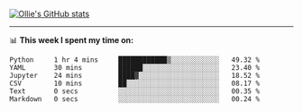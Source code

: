 <!--
**icedpanda/icedpanda** is a ✨ _special_ ✨ repository because its `README.md` (this file) appears on your GitHub profile.

Here are some ideas to get you started:

- 🔭 I’m currently working on ...
- 🌱 I’m currently learning ...
- 👯 I’m looking to collaborate on ...
- 🤔 I’m looking for help with ...
- 💬 Ask me about ...
- 📫 How to reach me: ...
- 😄 Pronouns: ...
- ⚡ Fun fact: ...
-->
[![Ollie's GitHub stats](https://github-readme-stats-icedpanda.vercel.app/api?username=icedpanda&count_private=true&show_icons=true)](https://github.com/icedpanda)

---
📊 **This week I spent my time on:**
<!--START_SECTION:waka-->

```text
Python     1 hr 4 mins     ████████████▒░░░░░░░░░░░░   49.32 %
YAML       30 mins         ██████░░░░░░░░░░░░░░░░░░░   23.40 %
Jupyter    24 mins         ████▓░░░░░░░░░░░░░░░░░░░░   18.52 %
CSV        10 mins         ██░░░░░░░░░░░░░░░░░░░░░░░   08.17 %
Text       0 secs          ░░░░░░░░░░░░░░░░░░░░░░░░░   00.35 %
Markdown   0 secs          ░░░░░░░░░░░░░░░░░░░░░░░░░   00.24 %
```

<!--END_SECTION:waka-->
